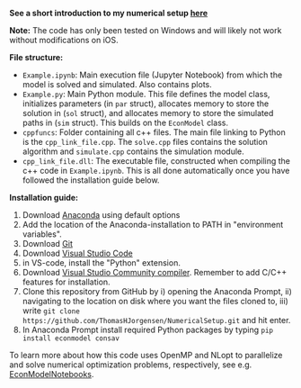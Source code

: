**See a short introduction to my numerical setup [here](https://youtu.be/ujMiZSAKlsg)**

**Note:** The code has only been tested on Windows and will likely not work without modifications on iOS.

**File structure:**
- `Example.ipynb`: Main execution file (Jupyter Notebook) from which the model is solved and simulated. Also contains plots.
- `Example.py`: Main Python module. This file defines the model class, initializes parameters (in `par` struct), allocates memory to store the solution in (`sol` struct), and allocates memory to store the simulated paths in (`sim` struct). This builds on the `EconModel` class.
- `cppfuncs`: Folder containing all c++ files. The main file linking to Python is the `cpp_link_file.cpp`. The `solve.cpp` files contains the solution algorithm and `simulate.cpp` contains the simulation module.
- `cpp_link_file.dll`: The executable file, constructed when compiling the c++ code in `Example.ipynb`. This is all done automatically once you have followed the installation guide below.


**Installation guide:**
1. Download [Anaconda](https://www.anaconda.com/download) using default options
2. Add the location of the Anaconda-installation to PATH in "environment variables".
3. Download [Git](https://git-scm.com/download/win)
4. Download [Visual Studio Code](https://code.visualstudio.com/download)
5. in VS-code, install the "Python" extension. 
6. Download [Visual Studio Community compiler](https://visualstudio.microsoft.com/vs/features/cplusplus/). Remember to add C/C++ features for installation.
7. Clone this repository from GitHub by i) opening the Anaconda Prompt, ii) navigating to the location on disk where you want the files cloned to, iii) write `git clone https://github.com/ThomasHJorgensen/NumericalSetup.git` and hit enter.
8. In Anaconda Prompt install required Python packages by typing `pip install econmodel consav`

To learn more about how this code uses OpenMP and NLopt to parallelize and solve numerical optimization problems, respectively, see e.g. [EconModelNotebooks](https://github.com/NumEconCopenhagen/EconModelNotebooks).
